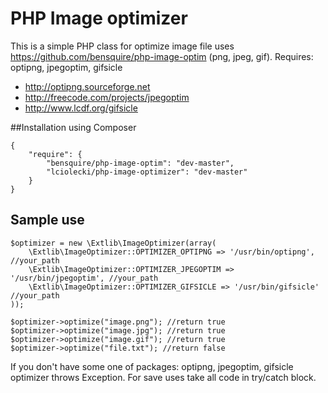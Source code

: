 PHP Image optimizer
===============

This is a simple PHP class for optimize image file uses https://github.com/bensquire/php-image-optim (png, jpeg, gif). Requires: optipng, jpegoptim, gifsicle

 * http://optipng.sourceforge.net
 * http://freecode.com/projects/jpegoptim
 * http://www.lcdf.org/gifsicle


##Installation using Composer

    {
        "require": {
            "bensquire/php-image-optim": "dev-master",
            "lciolecki/php-image-optimizer": "dev-master"
        }
    }

## Sample use

    $optimizer = new \Extlib\ImageOptimizer(array(
        \Extlib\ImageOptimizer::OPTIMIZER_OPTIPNG => '/usr/bin/optipng',  //your_path
        \Extlib\ImageOptimizer::OPTIMIZER_JPEGOPTIM => '/usr/bin/jpegoptim', //your_path
        \Extlib\ImageOptimizer::OPTIMIZER_GIFSICLE => '/usr/bin/gifsicle' //your_path
    ));

    $optimizer->optimize("image.png"); //return true
    $optimizer->optimize("image.jpg"); //return true
    $optimizer->optimize("image.gif"); //return true
    $optimizer->optimize("file.txt"); //return false

If you don't have some one of packages: optipng, jpegoptim, gifsicle optimizer throws Exception. For save uses take all code in try/catch block.
